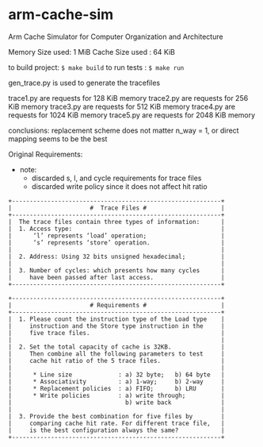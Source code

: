 # arm-cache-sim
Arm Cache Simulator for Computer Organization and Architecture

Memory Size used: 1 MiB
Cache Size used : 64 KiB

to build project: ``` $ make build ```
to run tests    : ``` $ make run ```

gen\_trace.py is used to generate the tracefiles

trace1.py are requests for 128  KiB memory
trace2.py are requests for 256  KiB memory
trace3.py are requests for 512  KiB memory
trace4.py are requests for 1024 KiB memory
trace5.py are requests for 2048 KiB memory

conclusions:
    replacement scheme does not matter
    n_way = 1, or direct mapping seems to be the best

Original Requirements:
  * note:
    - discarded s, l, and cycle requirements for trace files
    - discarded write policy since it does not affect hit ratio
```
+-----------------------------------------------------------+
|                      #  Trace Files #                     |
+-----------------------------------------------------------+
|  The trace files contain three types of information:      |
|  1. Access type:                                          |
|      ‘l’ represents ‘load’ operation;                     |
|      ‘s’ represents ‘store’ operation.                    |
|                                                           |
|  2. Address: Using 32 bits unsigned hexadecimal;          |
|                                                           |
|  3. Number of cycles: which presents how many cycles      |
|     have been passed after last access.                   |
+-----------------------------------------------------------+

+-----------------------------------------------------------+
|                      # Requirements #                     |
+-----------------------------------------------------------+
|  1. Please count the instruction type of the Load type    |
|     instruction and the Store type instruction in the     |
|     five trace files.                                     |
|                                                           |
|  2. Set the total capacity of cache is 32KB.              |
|     Then combine all the following parameters to test     |
|     cache hit ratio of the 5 trace files.                 |
|                                                           |
|      * Line size             : a) 32 byte;   b) 64 byte   |
|      * Associativity         : a) 1-way;     b) 2-way     |
|      * Replacement policies  : a) FIFO;      b) LRU       |
|      * Write policies        : a) write through;          |
|                                b) write back              |
|                                                           |
|  3. Provide the best combination for five files by        |
|     comparing cache hit rate. For different trace file,   |
|     is the best configuration always the same?            |
+-----------------------------------------------------------+
```
